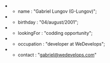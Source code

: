
- - name : "Gabriel Lungov (G-Lungov)";
- - birthday : "04/august/2001";
- - lookingFor : "codding opportunity";
- - occupation : "developer at WeDevelops";
- - contact : "gabriel@wedevelops.com"
